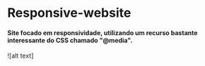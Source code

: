 # Responsive-website

<h4>Site focado em responsividade, utilizando um recurso bastante interessante do CSS chamado "@media".</h4>

![alt text]
